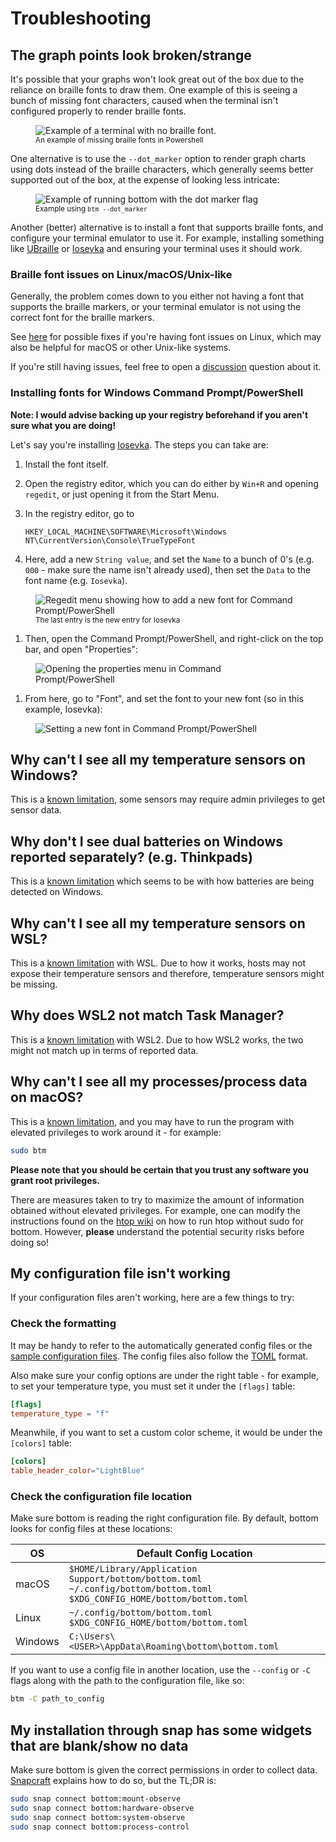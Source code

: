 # Troubleshooting

## The graph points look broken/strange

It's possible that your graphs won't look great out of the box due to the reliance on braille fonts to draw them. One
example of this is seeing a bunch of missing font characters, caused when the terminal isn't configured properly to
render braille fonts.

<figure>
    <img src="../assets/screenshots/troubleshooting/no_braille.webp" alt="Example of a terminal with no braille font."/>
    <figcaption><sub>An example of missing braille fonts in Powershell</sub></figcaption>
</figure>

One alternative is to use the `--dot_marker` option to render graph charts using dots instead of the braille characters,
which generally seems better supported out of the box, at the expense of looking less intricate:

<figure>
    <img src="../assets/screenshots/troubleshooting/dots.webp" alt="Example of running bottom with the dot marker flag"/>
    <figcaption><sub>Example using <code>btm --dot_marker</code></sub></figcaption>
</figure>

Another (better) alternative is to install a font that supports braille fonts, and configure your terminal emulator to use it.
For example, installing something like [UBraille](https://yudit.org/download/fonts/UBraille/) or [Iosevka](https://github.com/be5invis/Iosevka)
and ensuring your terminal uses it should work.

### Braille font issues on Linux/macOS/Unix-like

Generally, the problem comes down to you either not having a font that supports the braille markers, or your terminal
emulator is not using the correct font for the braille markers.

See [here](https://github.com/cjbassi/gotop/issues/18) for possible fixes if you're having font issues on Linux, which
may also be helpful for macOS or other Unix-like systems.

If you're still having issues, feel free to open a [discussion](https://github.com/ClementTsang/bottom/discussions/new/)
question about it.

### Installing fonts for Windows Command Prompt/PowerShell

**Note: I would advise backing up your registry beforehand if you aren't sure what you are doing!**

Let's say you're installing [Iosevka](https://github.com/be5invis/Iosevka). The steps you can take are:

1. Install the font itself.
2. Open the registry editor, which you can do either by `Win+R` and opening `regedit`, or just opening it from the Start Menu.
3. In the registry editor, go to

   ```
   HKEY_LOCAL_MACHINE\SOFTWARE\Microsoft\Windows NT\CurrentVersion\Console\TrueTypeFont
   ```

4. Here, add a new `String value`, and set the `Name` to a bunch of 0's (e.g. `000` - make sure the name isn't already used), then set the `Data` to the font name (e.g. `Iosevka`).

<figure>
    <img src="../assets/screenshots/troubleshooting/regedit_fonts.webp" alt="Regedit menu showing how to add a new font for Command Prompt/PowerShell"/>
    <figcaption><sub>The last entry is the new entry for Iosevka</sub></figcaption>
</figure>

1. Then, open the Command Prompt/PowerShell, and right-click on the top bar, and open "Properties":

<figure>
    <img src="../assets/screenshots/troubleshooting/cmd_prompt_props.webp" alt="Opening the properties menu in Command Prompt/PowerShell"/>
</figure>

1. From here, go to "Font", and set the font to your new font (so in this example, Iosevka):

<figure>
    <img src="../assets/screenshots/troubleshooting/cmd_prompt_font.webp" alt="Setting a new font in Command Prompt/PowerShell"/>
</figure>

## Why can't I see all my temperature sensors on Windows?

This is a [known limitation](./support/official.md#windows), some sensors may require admin privileges to get sensor data.

## Why don't I see dual batteries on Windows reported separately? (e.g. Thinkpads)

This is a [known limitation](./support/official.md#windows) which seems to be with how batteries are being detected on Windows.

## Why can't I see all my temperature sensors on WSL?

This is a [known limitation](./support/official.md#windows) with WSL. Due to how it works, hosts may not expose their
temperature sensors and therefore, temperature sensors might be missing.

## Why does WSL2 not match Task Manager?

This is a [known limitation](./support/official.md#windows) with WSL2. Due to how WSL2 works, the two might not match
up in terms of reported data.

## Why can't I see all my processes/process data on macOS?

This is a [known limitation](./support/official.md#macos), and you may have to run the program with elevated
privileges to work around it - for example:

```bash
sudo btm
```

**Please note that you should be certain that you trust any software you grant root privileges.**

There are measures taken to try to maximize the amount of information obtained without elevated privileges. For example,
one can modify the instructions found on the [htop wiki](https://github.com/hishamhm/htop/wiki/macOS:-run-without-sudo)
on how to run htop without sudo for bottom. However, **please** understand the potential security risks before doing so!

## My configuration file isn't working

If your configuration files aren't working, here are a few things to try:

### Check the formatting

It may be handy to refer to the automatically generated config files or the [sample configuration files](https://github.com/ClementTsang/bottom/tree/master/sample_configs).
The config files also follow the [TOML](https://toml.io/en/) format.

Also make sure your config options are under the right table - for example, to set your temperature type, you must set it under the `[flags]` table:

```toml
[flags]
temperature_type = "f"
```

Meanwhile, if you want to set a custom color scheme, it would be under the `[colors]` table:

```toml
[colors]
table_header_color="LightBlue"
```

### Check the configuration file location

Make sure bottom is reading the right configuration file. By default, bottom looks for config files at these locations:

| OS      | Default Config Location                                                                                                                |
| ------- | -------------------------------------------------------------------------------------------------------------------------------------- |
| macOS   | `$HOME/Library/Application Support/bottom/bottom.toml`<br/> `~/.config/bottom/bottom.toml` <br/> `$XDG_CONFIG_HOME/bottom/bottom.toml` |
| Linux   | `~/.config/bottom/bottom.toml` <br/> `$XDG_CONFIG_HOME/bottom/bottom.toml`                                                             |
| Windows | `C:\Users\<USER>\AppData\Roaming\bottom\bottom.toml`                                                                                   |

If you want to use a config file in another location, use the `--config` or `-C` flags along with the path to the configuration file, like so:

```bash
btm -C path_to_config
```

## My installation through snap has some widgets that are blank/show no data

Make sure bottom is given the correct permissions in order to collect data. [Snapcraft](https://snapcraft.io/docs/interface-management)
explains how to do so, but the TL;DR is:

```bash
sudo snap connect bottom:mount-observe
sudo snap connect bottom:hardware-observe
sudo snap connect bottom:system-observe
sudo snap connect bottom:process-control
```

